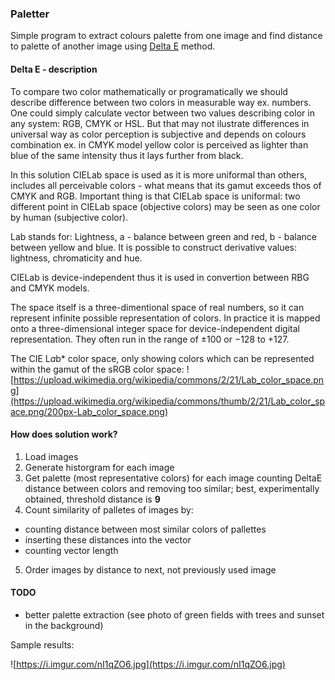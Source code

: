 ### Paletter

Simple program to extract colours palette from one image and find distance to palette of another image using [Delta E](https://en.wikipedia.org/wiki/Color_difference) method.

#### Delta E - description
To compare two color mathematically or programatically we should describe difference between two colors in measurable way ex. numbers. One could simply calculate vector between two values describing color in any system: RGB, CMYK or HSL. But that may not ilustrate differences in universal way as color perception is subjective and depends on colours combination ex. in CMYK model yellow color is perceived as lighter than blue of the same intensity thus it lays further from black.

In this solution CIELab space is used as it is more uniformal than others, includes all perceivable colors - what means that its gamut exceeds thos of CMYK and RGB. Important thing is that CIELab space is uniformal: two different point in CIELab space (objective colors) may be seen as one color by human (subjective color).

Lab stands for: Lightness, a - balance between green and red, b - balance between yellow and blue. It is possible to construct derivative values: lightness, chromaticity and hue.

CIELab is device-independent thus it is used in convertion between RBG and CMYK models.

The space itself is a three-dimentional space of real numbers, so it can represent infinite possible representation of colors. In practice it is mapped onto  a three-dimensional integer space for device-independent digital representation. They often run in the range of ±100 or −128 to +127.

The CIE L*a*b* color space, only showing colors which can be represented within the gamut of the sRGB color space:
![https://upload.wikimedia.org/wikipedia/commons/2/21/Lab_color_space.png](https://upload.wikimedia.org/wikipedia/commons/thumb/2/21/Lab_color_space.png/200px-Lab_color_space.png)

#### How does solution work?
1. Load images
2. Generate historgram for each image
3. Get palette (most representative colors) for each image counting DeltaE distance between colors and removing too similar; best, experimentally obtained, threshold distance is **9**
4. Count similarity of palletes of images by:
 - counting distance between most similar colors of pallettes
 - inserting these distances into the vector
 - counting vector length
5. Order images by distance to next, not previously used image

#### TODO
- better palette extraction (see photo of green fields with trees and sunset in the background)

Sample results:

![https://i.imgur.com/nI1qZO6.jpg](https://i.imgur.com/nI1qZO6.jpg)
